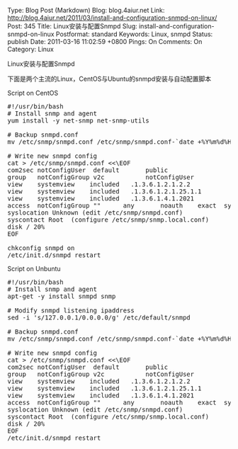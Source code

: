 Type: Blog Post (Markdown)
Blog: blog.4aiur.net
Link: http://blog.4aiur.net/2011/03/install-and-configuration-snmpd-on-linux/
Post: 345
Title: Linux安装与配置Snmpd
Slug: install-and-configuration-snmpd-on-linux
Postformat: standard
Keywords: Linux, snmpd
Status: publish
Date: 2011-03-16 11:02:59 +0800
Pings: On
Comments: On
Category: Linux

Linux安装与配置Snmpd

下面是两个主流的Linux，CentOS与Ubuntu的snmpd安装与自动配置脚本

Script on CentOS

<pre lang="bash">#!/usr/bin/bash
# Install snmp and agent
yum install -y net-snmp net-snmp-utils

# Backup snmpd.conf
mv /etc/snmp/snmpd.conf /etc/snmp/snmpd.conf-`date +%Y%m%d%H%M%S`

# Write new snmpd config
cat > /etc/snmp/snmpd.conf <<\EOF
com2sec notConfigUser  default       public
group   notConfigGroup v2c           notConfigUser
view    systemview    included   .1.3.6.1.2.1.2.2
view    systemview    included   .1.3.6.1.2.1.25.1.1
view    systemview    included   .1.3.6.1.4.1.2021
access  notConfigGroup ""      any       noauth    exact  systemview    none   none
syslocation Unknown (edit /etc/snmp/snmpd.conf)
syscontact Root <root@localhost> (configure /etc/snmp/snmp.local.conf)
disk / 20%
EOF

chkconfig snmpd on
/etc/init.d/snmpd restart</pre>

Script on Unbuntu

<pre lang="bash">#!/usr/bin/bash
# Install snmp and agent
apt-get -y install snmpd snmp

# Modify snmpd listening ipaddress
sed -i 's/127.0.0.1/0.0.0.0/g' /etc/default/snmpd

# Backup snmpd.conf
mv /etc/snmp/snmpd.conf /etc/snmp/snmpd.conf-`date +%Y%m%d%H%M%S`

# Write new snmpd config
cat > /etc/snmp/snmpd.conf <<\EOF
com2sec notConfigUser  default       public
group   notConfigGroup v2c           notConfigUser
view    systemview    included   .1.3.6.1.2.1.2.2
view    systemview    included   .1.3.6.1.2.1.25.1.1
view    systemview    included   .1.3.6.1.4.1.2021
access  notConfigGroup ""      any       noauth    exact  systemview    none   none
syslocation Unknown (edit /etc/snmp/snmpd.conf)
syscontact Root <root@localhost> (configure /etc/snmp/snmp.local.conf)
disk / 20%
EOF
/etc/init.d/snmpd restart</pre>
